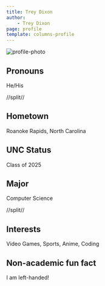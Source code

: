 ```yaml
---
title: Trey Dixon
author:
    - Trey Dixon
page: profile
template: columns-profile
---
```


![profile-photo](../../../static/profile-photos/trey03.png)

## Pronouns

He/His

//split//

## Hometown

Roanoke Rapids, North Carolina

## UNC Status

Class of 2025

## Major

Computer Science

//split//

## Interests

Video Games, Sports, Anime, Coding 

## Non-academic fun fact

I am left-handed!